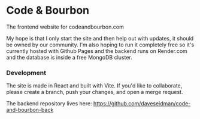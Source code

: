# Code & Bourbon

The frontend website for codeandbourbon.com

My hope is that I only start the site and then help out with updates, it should be owned by our community. I'm also hoping to run it completely free so it's currently hosted with Github Pages and the backend runs on Render.com and the database is inside a free MongoDB cluster.

### Development

The site is made in React and built with Vite. If you'd like to collaborate, please create a branch, push your changes, and open a merge request. 

The backend repository lives here: https://github.com/daveseidman/code-and-bourbon-back